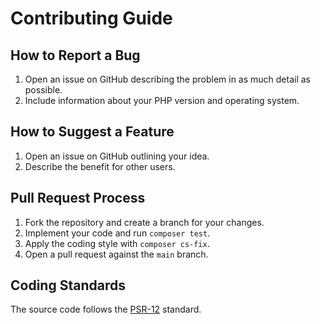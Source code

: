 # Contributing Guide

## How to Report a Bug

1. Open an issue on GitHub describing the problem in as much detail as possible.
2. Include information about your PHP version and operating system.

## How to Suggest a Feature

1. Open an issue on GitHub outlining your idea.
2. Describe the benefit for other users.

## Pull Request Process

1. Fork the repository and create a branch for your changes.
2. Implement your code and run `composer test`.
3. Apply the coding style with `composer cs-fix`.
4. Open a pull request against the `main` branch.

## Coding Standards

The source code follows the [PSR-12](https://www.php-fig.org/psr/psr-12/) standard.

